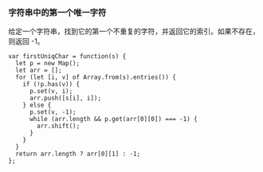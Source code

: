 <!--
 * @Author: 月魂
 * @Date: 2021-01-20 21:16:24
 * @LastEditTime: 2021-01-20 21:47:14
 * @LastEditors: 月魂
 * @Description: 
 * @FilePath: \leetcode-per-day\day14.md
-->

### 字符串中的第一个唯一字符

给定一个字符串，找到它的第一个不重复的字符，并返回它的索引。如果不存在，则返回 -1。

```
var firstUniqChar = function(s) {
  let p = new Map();
  let arr = [];
  for (let [i, v] of Array.from(s).entries()) {
    if (!p.has(v)) {
      p.set(v, i);
      arr.push([s[i], i]);
    } else {
      p.set(v, -1);
      while (arr.length && p.get(arr[0][0]) === -1) {
        arr.shift();
      }
    }
  }
  return arr.length ? arr[0][1] : -1;
};
```
